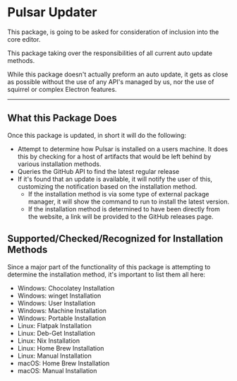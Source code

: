 # Pulsar Updater

This package, is going to be asked for consideration of inclusion into the core editor.

This package taking over the responsibilities of all current auto update methods.

While this package doesn't actually preform an auto update, it gets as close as possible without the use of any API's managed by us, nor the use of squirrel or complex Electron features.

---

## What this Package Does

Once this package is updated, in short it will do the following:

* Attempt to determine how Pulsar is installed on a users machine. It does this by checking for a host of artifacts that would be left behind by various installation methods.
* Queries the GitHub API to find the latest regular release
* If it's found that an update is available, it will notify the user of this, customizing the notification based on the installation method.
  - If the installation method is via some type of external package manager, it will show the command to run to install the latest version.
  - If the installation method is determined to have been directly from the website, a link will be provided to the GitHub releases page.

## Supported/Checked/Recognized for Installation Methods

Since a major part of the functionality of this package is attempting to determine the installation method, it's important to list them all here:

* Windows: Chocolatey Installation
* Windows: winget Installation
* Windows: User Installation
* Windows: Machine Installation
* Windows: Portable Installation
* Linux: Flatpak Installation
* Linux: Deb-Get Installation
* Linux: Nix Installation
* Linux: Home Brew Installation
* Linux: Manual Installation 
* macOS: Home Brew Installation
* macOS: Manual Installation
